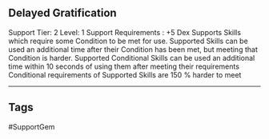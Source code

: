 ## Delayed Gratification
Support
Tier: 2
Level: 1
Support Requirements : +5 Dex
Supports Skills which require some Condition to be met for use. Supported Skills can be used an additional time after their Condition has been met, but meeting that Condition is harder.
Supported Conditional Skills can be used an additional time within 10 seconds of using them after meeting their requirements
Conditional requirements of Supported Skills are 150 % harder to meet

---
## Tags
#SupportGem
